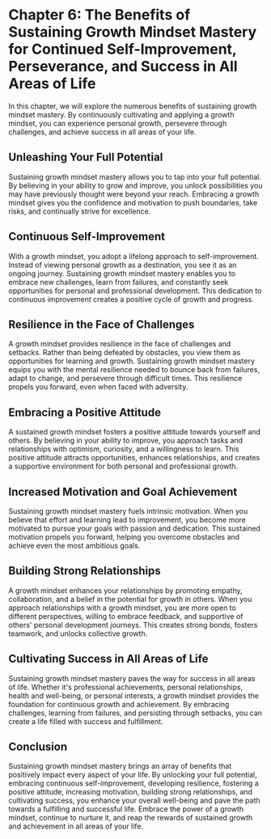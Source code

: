 Chapter 6: The Benefits of Sustaining Growth Mindset Mastery for Continued Self-Improvement, Perseverance, and Success in All Areas of Life
===========================================================================================================================================

In this chapter, we will explore the numerous benefits of sustaining growth mindset mastery. By continuously cultivating and applying a growth mindset, you can experience personal growth, persevere through challenges, and achieve success in all areas of your life.

Unleashing Your Full Potential
------------------------------

Sustaining growth mindset mastery allows you to tap into your full potential. By believing in your ability to grow and improve, you unlock possibilities you may have previously thought were beyond your reach. Embracing a growth mindset gives you the confidence and motivation to push boundaries, take risks, and continually strive for excellence.

Continuous Self-Improvement
---------------------------

With a growth mindset, you adopt a lifelong approach to self-improvement. Instead of viewing personal growth as a destination, you see it as an ongoing journey. Sustaining growth mindset mastery enables you to embrace new challenges, learn from failures, and constantly seek opportunities for personal and professional development. This dedication to continuous improvement creates a positive cycle of growth and progress.

Resilience in the Face of Challenges
------------------------------------

A growth mindset provides resilience in the face of challenges and setbacks. Rather than being defeated by obstacles, you view them as opportunities for learning and growth. Sustaining growth mindset mastery equips you with the mental resilience needed to bounce back from failures, adapt to change, and persevere through difficult times. This resilience propels you forward, even when faced with adversity.

Embracing a Positive Attitude
-----------------------------

A sustained growth mindset fosters a positive attitude towards yourself and others. By believing in your ability to improve, you approach tasks and relationships with optimism, curiosity, and a willingness to learn. This positive attitude attracts opportunities, enhances relationships, and creates a supportive environment for both personal and professional growth.

Increased Motivation and Goal Achievement
-----------------------------------------

Sustaining growth mindset mastery fuels intrinsic motivation. When you believe that effort and learning lead to improvement, you become more motivated to pursue your goals with passion and dedication. This sustained motivation propels you forward, helping you overcome obstacles and achieve even the most ambitious goals.

Building Strong Relationships
-----------------------------

A growth mindset enhances your relationships by promoting empathy, collaboration, and a belief in the potential for growth in others. When you approach relationships with a growth mindset, you are more open to different perspectives, willing to embrace feedback, and supportive of others' personal development journeys. This creates strong bonds, fosters teamwork, and unlocks collective growth.

Cultivating Success in All Areas of Life
----------------------------------------

Sustaining growth mindset mastery paves the way for success in all areas of life. Whether it's professional achievements, personal relationships, health and well-being, or personal interests, a growth mindset provides the foundation for continuous growth and achievement. By embracing challenges, learning from failures, and persisting through setbacks, you can create a life filled with success and fulfillment.

Conclusion
----------

Sustaining growth mindset mastery brings an array of benefits that positively impact every aspect of your life. By unlocking your full potential, embracing continuous self-improvement, developing resilience, fostering a positive attitude, increasing motivation, building strong relationships, and cultivating success, you enhance your overall well-being and pave the path towards a fulfilling and successful life. Embrace the power of a growth mindset, continue to nurture it, and reap the rewards of sustained growth and achievement in all areas of your life.
